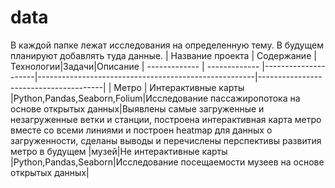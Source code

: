 # data
В каждой папке лежат исследования на определенную тему. В будущем планируют добавлять туда данные.
|  Название проекта  | Содержание |Технологии|Задачи|Описание
| ------------- | ------------- |---------------------|------------------------------------------------------|---------------------------------------|
| Метро | Интерактивные карты   |Python,Pandas,Seaborn,Folium|Исследование пассажиропотока на основе открытых данных|Выявлены самые загруженные и  незагруженные ветки и станции, построена интерактивная карта метро вместе со всеми линиями и построен heatmap для данных о загруженности, сделаны выводы и перечислены перспективы развития метро в будущем
|музей|Не интерактивные карты  |Python,Pandas,Seaborn|Исследование посещаемости музеев на основе открытых данных|
